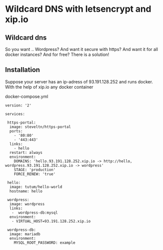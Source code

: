 # Wildcard DNS with letsencrypt and xip.io

## Wildcard dns

So you want .. Wordpress? And want it secure with https? And want it for all docker instances? And for free? 
There is a solution!

## Installation

Suppose your server has an ip-adress of 93.191.128.252 and runs docker. With the help of xip.io any docker container 

docker-compose.yml
```
version: '2'

services:

 https-portal:
  image: steveltn/https-portal
  ports:
    - '80:80'
    - '443:443'
  links:
    - hello
  restart: always
  environment:
    DOMAINS: 'hello.93.191.128.252.xip.io -> http://hello, wordpress.93.191.128.252.xip.io -> wordpress'
    STAGE: 'production'
    FORCE_RENEW: 'true'

 hello:
  image: tutum/hello-world
  hostname: hello

 wordpress:
  image: wordpress
  links:
   -  wordpress-db:mysql
  environment:
   - VIRTUAL_HOST=93.191.128.252.xip.io

 wordpress-db:
  image: mariadb
  environment:
    MYSQL_ROOT_PASSWORD: example
```
